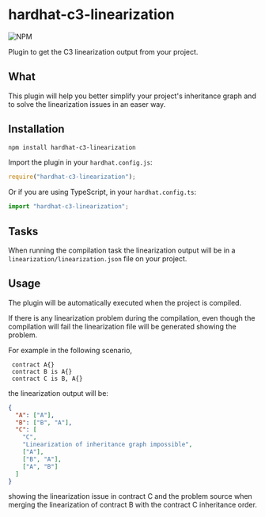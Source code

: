 # hardhat-c3-linearization

![NPM](https://img.shields.io/npm/l/hardhat-c3-linearization)

Plugin to get the C3 linearization output from your project.

## What

This plugin will help you better simplify your project's inheritance graph and to solve the linearization issues in an easer way.

## Installation

```bash
npm install hardhat-c3-linearization
```

Import the plugin in your `hardhat.config.js`:

```js
require("hardhat-c3-linearization");
```

Or if you are using TypeScript, in your `hardhat.config.ts`:

```ts
import "hardhat-c3-linearization";
```

## Tasks

When running the compilation task the linearization output will be in a `linearization/linearization.json` file on your project.

## Usage

The plugin will be automatically executed when the project is compiled.

If there is any linearization problem during the compilation, even though the compilation will fail the linearization file will be generated showing the problem.

For example in the following scenario,

```solidity
 contract A{}
 contract B is A{}
 contract C is B, A{}
```

the linearization output will be:

```json
{
  "A": ["A"],
  "B": ["B", "A"],
  "C": [
    "C",
    "Linearization of inheritance graph impossible",
    ["A"],
    ["B", "A"],
    ["A", "B"]
  ]
}
```

showing the linearization issue in contract C and the problem source when merging the linearization of contract B with the contract C inheritance order.
